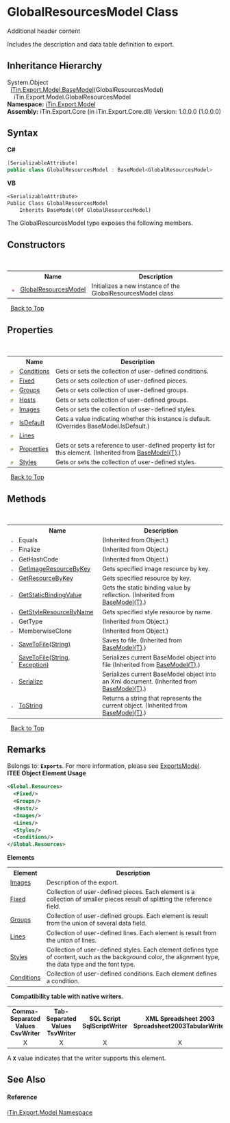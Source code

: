 # GlobalResourcesModel Class
Additional header content 

Includes the description and data table definition to export.


## Inheritance Hierarchy
System.Object<br />&nbsp;&nbsp;<a href="T_iTin_Export_Model_BaseModel_1">iTin.Export.Model.BaseModel</a>(GlobalResourcesModel)<br />&nbsp;&nbsp;&nbsp;&nbsp;iTin.Export.Model.GlobalResourcesModel<br />
**Namespace:**&nbsp;<a href="N_iTin_Export_Model">iTin.Export.Model</a><br />**Assembly:**&nbsp;iTin.Export.Core (in iTin.Export.Core.dll) Version: 1.0.0.0 (1.0.0.0)

## Syntax

**C#**<br />
``` C#
[SerializableAttribute]
public class GlobalResourcesModel : BaseModel<GlobalResourcesModel>
```

**VB**<br />
``` VB
<SerializableAttribute>
Public Class GlobalResourcesModel
	Inherits BaseModel(Of GlobalResourcesModel)
```

The GlobalResourcesModel type exposes the following members.


## Constructors
&nbsp;<table><tr><th></th><th>Name</th><th>Description</th></tr><tr><td>![Public method](media/pubmethod.gif "Public method")</td><td><a href="M_iTin_Export_Model_GlobalResourcesModel__ctor">GlobalResourcesModel</a></td><td>
Initializes a new instance of the GlobalResourcesModel class</td></tr></table>&nbsp;
<a href="#globalresourcesmodel-class">Back to Top</a>

## Properties
&nbsp;<table><tr><th></th><th>Name</th><th>Description</th></tr><tr><td>![Public property](media/pubproperty.gif "Public property")</td><td><a href="P_iTin_Export_Model_GlobalResourcesModel_Conditions">Conditions</a></td><td>
Gets or sets the collection of user-defined conditions.</td></tr><tr><td>![Public property](media/pubproperty.gif "Public property")</td><td><a href="P_iTin_Export_Model_GlobalResourcesModel_Fixed">Fixed</a></td><td>
Gets or sets collection of user-defined pieces.</td></tr><tr><td>![Public property](media/pubproperty.gif "Public property")</td><td><a href="P_iTin_Export_Model_GlobalResourcesModel_Groups">Groups</a></td><td>
Gets or sets collection of user-defined groups.</td></tr><tr><td>![Public property](media/pubproperty.gif "Public property")</td><td><a href="P_iTin_Export_Model_GlobalResourcesModel_Hosts">Hosts</a></td><td>
Gets or sets collection of user-defined groups.</td></tr><tr><td>![Public property](media/pubproperty.gif "Public property")</td><td><a href="P_iTin_Export_Model_GlobalResourcesModel_Images">Images</a></td><td>
Gets or sets the collection of user-defined styles.</td></tr><tr><td>![Public property](media/pubproperty.gif "Public property")</td><td><a href="P_iTin_Export_Model_GlobalResourcesModel_IsDefault">IsDefault</a></td><td>
Gets a value indicating whether this instance is default.
 (Overrides BaseModel.IsDefault.)</td></tr><tr><td>![Public property](media/pubproperty.gif "Public property")</td><td><a href="P_iTin_Export_Model_GlobalResourcesModel_Lines">Lines</a></td><td /></tr><tr><td>![Public property](media/pubproperty.gif "Public property")</td><td><a href="P_iTin_Export_Model_BaseModel_1_Properties">Properties</a></td><td>
Gets or sets a reference to user-defined property list for this element.
 (Inherited from <a href="T_iTin_Export_Model_BaseModel_1">BaseModel(T)</a>.)</td></tr><tr><td>![Public property](media/pubproperty.gif "Public property")</td><td><a href="P_iTin_Export_Model_GlobalResourcesModel_Styles">Styles</a></td><td>
Gets or sets the collection of user-defined styles.</td></tr></table>&nbsp;
<a href="#globalresourcesmodel-class">Back to Top</a>

## Methods
&nbsp;<table><tr><th></th><th>Name</th><th>Description</th></tr><tr><td>![Public method](media/pubmethod.gif "Public method")</td><td>Equals</td><td> (Inherited from Object.)</td></tr><tr><td>![Protected method](media/protmethod.gif "Protected method")</td><td>Finalize</td><td> (Inherited from Object.)</td></tr><tr><td>![Public method](media/pubmethod.gif "Public method")</td><td>GetHashCode</td><td> (Inherited from Object.)</td></tr><tr><td>![Public method](media/pubmethod.gif "Public method")</td><td><a href="M_iTin_Export_Model_GlobalResourcesModel_GetImageResourceByKey">GetImageResourceByKey</a></td><td>
Gets specified image resource by key.</td></tr><tr><td>![Public method](media/pubmethod.gif "Public method")</td><td><a href="M_iTin_Export_Model_GlobalResourcesModel_GetResourceByKey">GetResourceByKey</a></td><td>
Gets specified resource by key.</td></tr><tr><td>![Protected method](media/protmethod.gif "Protected method")</td><td><a href="M_iTin_Export_Model_BaseModel_1_GetStaticBindingValue">GetStaticBindingValue</a></td><td>
Gets the static binding value by reflection.
 (Inherited from <a href="T_iTin_Export_Model_BaseModel_1">BaseModel(T)</a>.)</td></tr><tr><td>![Public method](media/pubmethod.gif "Public method")</td><td><a href="M_iTin_Export_Model_GlobalResourcesModel_GetStyleResourceByName">GetStyleResourceByName</a></td><td>
Gets specified style resource by name.</td></tr><tr><td>![Public method](media/pubmethod.gif "Public method")</td><td>GetType</td><td> (Inherited from Object.)</td></tr><tr><td>![Protected method](media/protmethod.gif "Protected method")</td><td>MemberwiseClone</td><td> (Inherited from Object.)</td></tr><tr><td>![Public method](media/pubmethod.gif "Public method")</td><td><a href="M_iTin_Export_Model_BaseModel_1_SaveToFile">SaveToFile(String)</a></td><td>
Saves to file.
 (Inherited from <a href="T_iTin_Export_Model_BaseModel_1">BaseModel(T)</a>.)</td></tr><tr><td>![Public method](media/pubmethod.gif "Public method")</td><td><a href="M_iTin_Export_Model_BaseModel_1_SaveToFile_1">SaveToFile(String, Exception)</a></td><td>
Serializes current BaseModel object into file
 (Inherited from <a href="T_iTin_Export_Model_BaseModel_1">BaseModel(T)</a>.)</td></tr><tr><td>![Public method](media/pubmethod.gif "Public method")</td><td><a href="M_iTin_Export_Model_BaseModel_1_Serialize">Serialize</a></td><td>
Serializes current BaseModel object into an Xml document.
 (Inherited from <a href="T_iTin_Export_Model_BaseModel_1">BaseModel(T)</a>.)</td></tr><tr><td>![Public method](media/pubmethod.gif "Public method")</td><td><a href="M_iTin_Export_Model_BaseModel_1_ToString">ToString</a></td><td>
Returns a string that represents the current object.
 (Inherited from <a href="T_iTin_Export_Model_BaseModel_1">BaseModel(T)</a>.)</td></tr></table>&nbsp;
<a href="#globalresourcesmodel-class">Back to Top</a>

## Remarks

Belongs to: <strong>`Exports`</strong>. For more information, please see <a href="T_iTin_Export_Model_ExportsModel">ExportsModel</a>.<br />
**ITEE Object Element Usage**<br />
``` XML
<Global.Resources>
  <Fixed/>
  <Groups/>
  <Hosts/>
  <Images/>
  <Lines/>
  <Styles/>
  <Conditions/>
</Global.Resources>
```


<strong>Elements</strong>
&nbsp;<table><tr><th>Element</th><th>Description</th></tr><tr><td><a href="P_iTin_Export_Model_GlobalResourcesModel_Images">Images</a></td><td>Description of the export.</td></tr><tr><td><a href="P_iTin_Export_Model_GlobalResourcesModel_Fixed">Fixed</a></td><td>Collection of user-defined pieces. Each element is a collection of smaller pieces result of splitting the reference field.</td></tr><tr><td><a href="P_iTin_Export_Model_GlobalResourcesModel_Groups">Groups</a></td><td>Collection of user-defined groups. Each element is result from the union of several data field.</td></tr><tr><td><a href="P_iTin_Export_Model_GlobalResourcesModel_Lines">Lines</a></td><td>Collection of user-defined lines. Each element is result from the union of lines.</td></tr><tr><td><a href="P_iTin_Export_Model_GlobalResourcesModel_Styles">Styles</a></td><td>Collection of user-defined styles. Each element defines type of content, such as the background color, the alignment type, the data type and the font type.</td></tr><tr><td><a href="P_iTin_Export_Model_GlobalResourcesModel_Conditions">Conditions</a></td><td>Collection of user-defined conditions. Each element defines a condition.</td></tr></table>&nbsp;
<strong>Compatibility table with native writers.</strong><table><tr><th>Comma-Separated Values<br />CsvWriter</th><th>Tab-Separated Values<br />TsvWriter</th><th>SQL Script<br />SqlScriptWriter</th><th>XML Spreadsheet 2003<br />Spreadsheet2003TabularWriter</th></tr><tr><td align="center">X</td><td align="center">X</td><td align="center">X</td><td align="center">X</td></tr></table> A <strong>`X`</strong> value indicates that the writer supports this element.


## See Also


#### Reference
<a href="N_iTin_Export_Model">iTin.Export.Model Namespace</a><br />